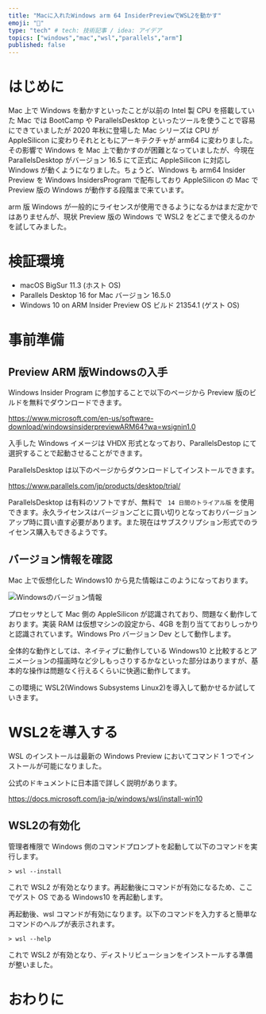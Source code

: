 ```yaml
---
title: "Macに入れたWindows arm 64 InsiderPreviewでWSL2を動かす"
emoji: "🐴"
type: "tech" # tech: 技術記事 / idea: アイデア
topics: ["windows","mac","wsl","parallels","arm"]
published: false
---
```


# はじめに

Mac 上で Windows を動かすといったことが以前の Intel 製 CPU を搭載していた Mac では BootCamp や ParallelsDesktop といったツールを使うことで容易にできていましたが 2020 年秋に登場した Mac シリーズは CPU が AppleSilicon に変わりそれとともにアーキテクチャが arm64 に変わりました。その影響で Windows を Mac 上で動かすのが困難となっていましたが、今現在 ParallelsDesktop がバージョン 16.5 にて正式に AppleSilicon に対応し Windows が動くようになりました。ちょうど、Windows も arm64 Insider Preview を Windows InsidersProgram で配布しており AppleSilicon の Mac で Preview 版の Windows が動作する段階まで来ています。

arm 版 Windows が一般的にライセンスが使用できるようになるかはまだ定かではありませんが、現状 Preview 版の Windows で WSL2 をどこまで使えるのかを試してみました。

# 検証環境

- macOS BigSur 11.3 (ホスト OS)
- Parallels Desktop 16 for Mac バージョン 16.5.0
- Windows 10 on ARM Insider Preview OS ビルド 21354.1 (ゲスト OS)

# 事前準備

## Preview ARM 版Windowsの入手

Windows Insider Program に参加することで以下のページから Preview 版のビルドを無料でダウンロードできます。

https://www.microsoft.com/en-us/software-download/windowsinsiderpreviewARM64?wa=wsignin1.0

入手した Windows イメージは VHDX 形式となっており、ParallelsDestop にて選択することで起動させることができます。

ParallelsDesktop は以下のページからダウンロードしてインストールできます。

https://www.parallels.com/jp/products/desktop/trial/

ParallelsDesktop は有料のソフトですが、無料で ` 14 日間のトライアル版` を使用できます。永久ライセンスはバージョンごとに買い切りとなっておりバージョンアップ時に買い直す必要があります。また現在はサブスクリプション形式でのライセンス購入もできるようです。

## バージョン情報を確認

Mac 上で仮想化した Windows10 から見た情報はこのようになっております。

![Windowsのバージョン情報](https://storage.googleapis.com/zenn-user-upload/7yj9wv42q532az3nlffiwc8kg237)

プロセッサとして Mac 側の AppleSilicon が認識されており、問題なく動作しております。実装 RAM は仮想マシンの設定から、4GB を割り当てておりしっかりと認識されています。Windows Pro バージョン Dev として動作します。

全体的な動作としては、ネイティブに動作している Windows10 と比較するとアニメーションの描画時など少しもっさりするかなといった部分はありますが、基本的な操作は問題なく行えるくらいに快適に動作してます。

この環境に WSL2(Windows Subsystems Linux2)を導入して動かせるか試していきます。

# WSL2を導入する

WSL のインストールは最新の Windows Preview においてコマンド 1 つでインストールが可能になりました。

公式のドキュメントに日本語で詳しく説明があります。

https://docs.microsoft.com/ja-jp/windows/wsl/install-win10

## WSL2の有効化

管理者権限で Windows 側のコマンドプロンプトを起動して以下のコマンドを実行します。

```shell:コマンドプロンプト
> wsl --install
```

これで WSL2 が有効となります。再起動後にコマンドが有効になるため、ここでゲスト OS である Windows10 を再起動します。

再起動後、wsl コマンドが有効になります。以下のコマンドを入力すると簡単なコマンドのヘルプが表示されます。

```shell:コマンドプロンプト
> wsl --help
```

これで WSL2 が有効となり、ディストリビューションをインストールする準備が整いました。

# おわりに
